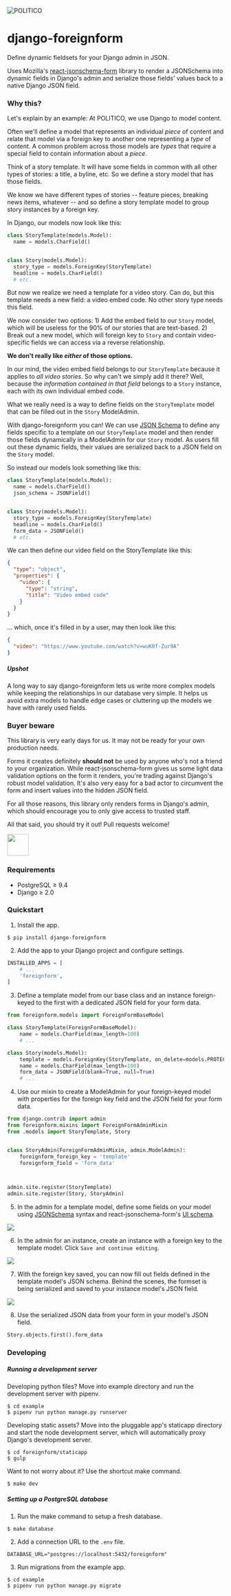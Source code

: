 ![POLITICO](https://rawgithub.com/The-Politico/src/master/images/logo/badge.png)

# django-foreignform

Define dynamic fieldsets for your Django admin in JSON.

Uses Mozilla's [react-jsonschema-form](https://github.com/mozilla-services/react-jsonschema-form) library to render a JSONSchema into dynamic fields in Django's admin and serialize those fields' values back to a native Django JSON field.

### Why this?

Let's explain by an example: At POLITICO, we use Django to model content.

Often we'll define a model that represents an individual _piece_ of content and relate that model via a foreign key to another one representing a _type_ of content. A common problem across those models are _types_ that require a special field to contain information about a _piece_.

Think of a story template. It will have some fields in common with all other types of stories: a title, a byline, etc. So we define a story model that has those fields.

We know we have different types of stories -- feature pieces, breaking news items, whatever -- and so define a story template model to group story instances by a foreign key.

In Django, our models now look like this:

  ```python
  class StoryTemplate(models.Model):
    name = models.CharField()


  class Story(models.Model):
    story_type = models.ForeignKey(StoryTemplate)
    headline = models.CharField()
    # etc.
  ```

But now we realize we need a template for a video story. Can do, but this template needs a new field: a video embed code. No other story type needs this field.

We now consider two options: 1) Add the embed field to our `Story` model, which will be useless for the 90% of our stories that are text-based. 2) Break out a new model, which will foreign key to `Story` and contain video-specific fields we can access via a reverse relationship.

**We don't really like _either_ of those options.**

In our mind, the video embed field belongs to our `StoryTemplate` because it applies to _all video stories_. So why can't we simply add it there? Well, because the _information contained in that field_ belongs to a `Story` instance, each with its own individual embed code.

What we really need is a way to define fields on the `StoryTemplate` model that can be filled out in the `Story` ModelAdmin.

With django-foreignform you can! We can use [JSON Schema](http://json-schema.org/) to define any fields specific to a template on our `StoryTemplate` model and then render those fields dynamically in a ModelAdmin for our `Story` model. As users fill out these dynamic fields, their values are serialized back to a JSON field on the `Story` model.

So instead our models look something like this:

  ```python
  class StoryTemplate(models.Model):
    name = models.CharField()
    json_schema = JSONField()


  class Story(models.Model):
    story_type = models.ForeignKey(StoryTemplate)
    headline = models.CharField()
    form_data = JSONField()
    # etc.
  ```

We can then define our video field on the StoryTemplate like this:

  ```json
  {
    "type": "object",
    "properties": {
      "video": {
        "type": "string",
        "title": "Video embed code"
      }
    }
  }
  ```

... which, once it's filled in by a user, may then look like this:

  ```json
  {
    "video": "https://www.youtube.com/watch?v=wuK0f-Zur9A"
  }
  ```

##### Upshot

A long way to say django-foreignform lets us write more complex models while keeping the relationships in our database very simple. It helps us avoid extra models to handle edge cases or cluttering up the models we have with rarely used fields.


### Buyer beware

This library is very early days for us. It may not be ready for your own production needs.

Forms it creates definitely **should not** be used by anyone who's not a friend to your organization. While react-jsonschema-form gives us some light data validation options on the form it renders, you're trading against Django's robust model validation. It's also very easy for a bad actor to circumvent the form and insert values into the hidden JSON field.

For all those reasons, this library only renders forms in Django's admin, which should encourage you to only give access to trusted staff.

All that said, you should try it out! Pull requests welcome!

<img width=50 src="docs/images/construction.png" />


### Requirements

- PostgreSQL ≥ 9.4
- Django ≥ 2.0

### Quickstart

1. Install the app.

  ```
  $ pip install django-foreignform
  ```

2. Add the app to your Django project and configure settings.

  ```python
  INSTALLED_APPS = [
      # ...
      'foreignform',
  ]
  ```
3. Define a template model from our base class and an instance foreign-keyed to the first with a dedicated JSON field for your form data.

  ```python
  from foreignform.models import ForeignFormBaseModel

  class StoryTemplate(ForeignFormBaseModel):
      name = models.CharField(max_length=100)
      # ...

  class Story(models.Model):
      template = models.ForeignKey(StoryTemplate, on_delete=models.PROTECT)
      name = models.CharField(max_length=100)
      form_data = JSONField(blank=True, null=True)
      # ...
  ```
4. Use our mixin to create a ModelAdmin for your foreign-keyed model with properties for the foreign key field and the JSON field for your form data.

  ```python
  from django.contrib import admin
  from foreignform.mixins import ForeignFormAdminMixin
  from .models import StoryTemplate, Story


  class StoryAdmin(ForeignFormAdminMixin, admin.ModelAdmin):
      foreignform_foreign_key = 'template'
      foreignform_field = 'form_data'



  admin.site.register(StoryTemplate)
  admin.site.register(Story, StoryAdmin)
  ```

5. In the admin for a template model, define some fields on your model using [JSONSchema](http://json-schema.org/) syntax and react-jsonschema-form's [UI schema](https://github.com/mozilla-services/react-jsonschema-form#the-uischema-object).

  ![](docs/images/template-add.png)

6. In the admin for an instance, create an instance with a foreign key to the template model. Click `Save and continue editing`.

  ![](docs/images/instance-add.png)

7. With the foreign key saved, you can now fill out fields defined in the template model's JSON schema. Behind the scenes, the formset is being serialized and saved to your instance model's JSON field.

  ![](docs/images/instance-change.png)

8. Use the serialized JSON data from your form in your model's JSON field.

  ```python
  Story.objects.first().form_data
  ```

### Developing

##### Running a development server

Developing python files? Move into example directory and run the development server with pipenv.

  ```
  $ cd example
  $ pipenv run python manage.py runserver
  ```

Developing static assets? Move into the pluggable app's staticapp directory and start the node development server, which will automatically proxy Django's development server.

  ```
  $ cd foreignform/staticapp
  $ gulp
  ```

Want to not worry about it? Use the shortcut make command.

  ```
  $ make dev
  ```

##### Setting up a PostgreSQL database

1. Run the make command to setup a fresh database.

  ```
  $ make database
  ```

2. Add a connection URL to the `.env` file.

  ```
  DATABASE_URL="postgres://localhost:5432/foreignform"
  ```

3. Run migrations from the example app.

  ```
  $ cd example
  $ pipenv run python manage.py migrate
  ```
